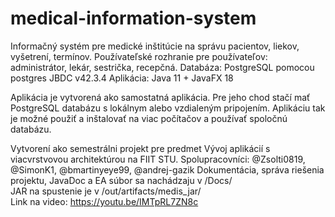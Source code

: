 # medical-information-system
Informačný systém pre medické inštitúcie na správu pacientov, liekov, vyšetrení, termínov.
Používateľské rozhranie pre používateľov: administrátor, lekár, sestrička, recepčná.
Databáza: PostgreSQL pomocou postgres JBDC v42.3.4
Aplikácia: Java 11 + JavaFX 18

Aplikácia je vytvorená ako samostatná aplikácia. Pre jeho chod stačí mať PostgreSQL databázu s lokálnym alebo vzdialeným pripojením.
Aplikáciu tak je možné použiť a inštalovať na viac počítačov a používať spoločnú databázu.

Vytvorení ako semestrálni projekt pre predmet Vývoj aplikácií s viacvrstvovou architektúrou na FIIT STU.
Spolupracovníci: @Zsolti0819, @SimonK1, @bmartinyeye99, @andrej-gazik
Dokumentácia, správa riešenia projektu, JavaDoc a EA súbor sa nachádzaju v /Docs/ \
JAR na spustenie je v /out/artifacts/medis_jar/ \
Link na video: https://youtu.be/IMTpRL7ZN8c
